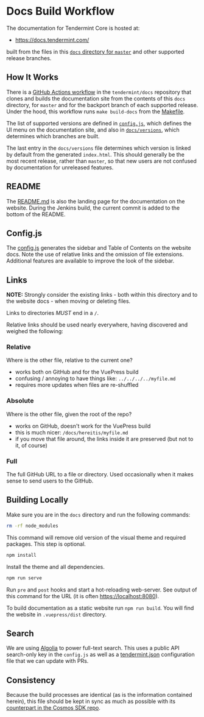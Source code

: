 # Docs Build Workflow

The documentation for Tendermint Core is hosted at:

- <https://docs.tendermint.com/>

built from the files in this [`docs` directory for `master`](https://github.com/yenkuanlee/tendermint/tree/master/docs)
and other supported release branches.

## How It Works

There is a [GitHub Actions workflow](https://github.com/tendermint/docs/actions/workflows/deployment.yml)
in the `tendermint/docs` repository that clones and builds the documentation
site from the contents of this `docs` directory, for `master` and for the
backport branch of each supported release. Under the hood, this workflow runs
`make build-docs` from the [Makefile](../Makefile#L214).

The list of supported versions are defined in [`config.js`](./.vuepress/config.js),
which defines the UI menu on the documentation site, and also in
[`docs/versions`](./versions), which determines which branches are built.

The last entry in the `docs/versions` file determines which version is linked
by default from the generated `index.html`. This should generally be the most
recent release, rather than `master`, so that new users are not confused by
documentation for unreleased features.

## README

The [README.md](./README.md) is also the landing page for the documentation
on the website. During the Jenkins build, the current commit is added to the bottom
of the README.

## Config.js

The [config.js](./.vuepress/config.js) generates the sidebar and Table of Contents
on the website docs. Note the use of relative links and the omission of
file extensions. Additional features are available to improve the look
of the sidebar.

## Links

**NOTE:** Strongly consider the existing links - both within this directory
and to the website docs - when moving or deleting files.

Links to directories _MUST_ end in a `/`.

Relative links should be used nearly everywhere, having discovered and weighed the following:

### Relative

Where is the other file, relative to the current one?

- works both on GitHub and for the VuePress build
- confusing / annoying to have things like: `../../../../myfile.md`
- requires more updates when files are re-shuffled

### Absolute

Where is the other file, given the root of the repo?

- works on GitHub, doesn't work for the VuePress build
- this is much nicer: `/docs/hereitis/myfile.md`
- if you move that file around, the links inside it are preserved (but not to it, of course)

### Full

The full GitHub URL to a file or directory. Used occasionally when it makes sense
to send users to the GitHub.

## Building Locally

Make sure you are in the `docs` directory and run the following commands:

```bash
rm -rf node_modules
```

This command will remove old version of the visual theme and required packages. This step is optional.

```bash
npm install
```

Install the theme and all dependencies.

```bash
npm run serve
```

<!-- markdown-link-check-disable -->

Run `pre` and `post` hooks and start a hot-reloading web-server. See output of this command for the URL (it is often <https://localhost:8080>).

<!-- markdown-link-check-enable -->

To build documentation as a static website run `npm run build`. You will find the website in `.vuepress/dist` directory.

## Search

We are using [Algolia](https://www.algolia.com) to power full-text search. This uses a public API search-only key in the `config.js` as well as a [tendermint.json](https://github.com/algolia/docsearch-configs/blob/master/configs/tendermint.json) configuration file that we can update with PRs.

## Consistency

Because the build processes are identical (as is the information contained herein), this file should be kept in sync as
much as possible with its [counterpart in the Cosmos SDK repo](https://github.com/cosmos/cosmos-sdk/blob/master/docs/DOCS_README.md).

